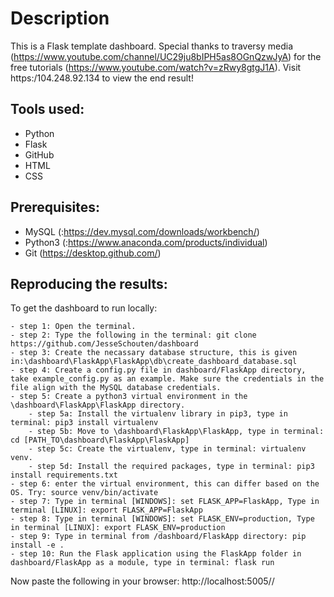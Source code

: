 # Description
This is a Flask template dashboard. Special thanks to traversy media (https://www.youtube.com/channel/UC29ju8bIPH5as8OGnQzwJyA) for the free tutorials (https://www.youtube.com/watch?v=zRwy8gtgJ1A). 
Visit https:/104.248.92.134 to view the end result!

## Tools used:
   * Python
   * Flask
   * GitHub
   * HTML
   * CSS

## Prerequisites:
   * MySQL (:https://dev.mysql.com/downloads/workbench/)
   * Python3 (:https://www.anaconda.com/products/individual)
   * Git (https://desktop.github.com/)

## Reproducing the results:
To get the dashboard to run locally:

    - step 1: Open the terminal.
	- step 2: Type the following in the terminal: git clone https://github.com/JesseSchouten/dashboard
	- step 3: Create the necassary database structure, this is given in:\dashboard\FlaskApp\FlaskApp\db\create_dashboard_database.sql
	- step 4: Create a config.py file in dashboard/FlaskApp directory, take example_config.py as an example. Make sure the credentials in the file align with the MySQL database credentials.
	- step 5: Create a python3 virtual environment in the \dashboard\FlaskApp\FlaskApp directory.
		- step 5a: Install the virtualenv library in pip3, type in terminal: pip3 install virtualenv 
		- step 5b: Move to \dashboard\FlaskApp\FlaskApp, type in terminal: cd [PATH_TO\dashboard\FlaskApp\FlaskApp]
		- step 5c: Create the virtualenv, type in terminal: virtualenv venv.
		- step 5d: Install the required packages, type in terminal: pip3 install requirements.txt 
	- step 6: enter the virtual environment, this can differ based on the OS. Try: source venv/bin/activate
	- step 7: Type in terminal [WINDOWS]: set FLASK_APP=FlaskApp, Type in terminal [LINUX]: export FLASK_APP=FlaskApp
	- step 8: Type in terminal [WINDOWS]: set FLASK_ENV=production, Type in terminal [LINUX]: export FLASK_ENV=production
	- step 9: Type in terminal from /dashboard/FlaskApp directory: pip install -e .
	- step 10: Run the Flask application using the FlaskApp folder in dashboard/FlaskApp as a module, type in terminal: flask run

Now paste the following in your browser: http://localhost:5005//